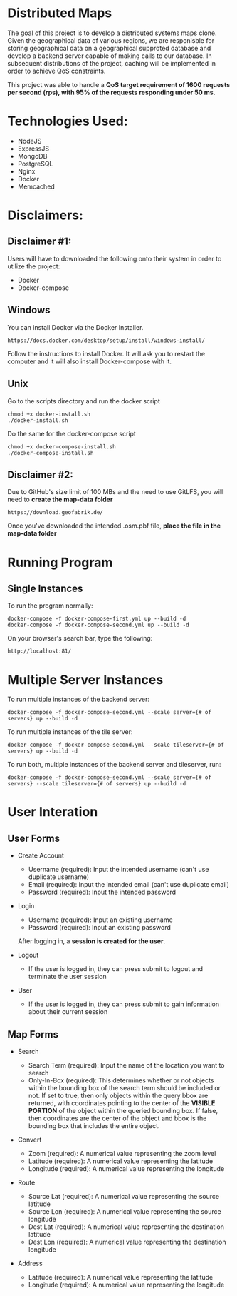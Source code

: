 # Distributed Maps 

The goal of this project is to develop a distributed systems maps clone. Given the geographical data of various regions, we are responisble for storing geographical data on a geographical supproted database and develop a backend server capable of making calls to our database. In subsequent distributions of the project, caching will be implemented in order to achieve QoS constraints.

This project was able to handle a __QoS target requirement of 1600 requests per second (rps), with 95% of the requests responding under 50 ms.__

# Technologies Used:

- NodeJS
- ExpressJS
- MongoDB
- PostgreSQL
- Nginx
- Docker
- Memcached 

# Disclaimers:

## Disclaimer #1:
Users will have to downloaded the following onto their system in order to utilize the project:

- Docker 
- Docker-compose 

## Windows
You can install Docker via the Docker Installer. 

```
https://docs.docker.com/desktop/setup/install/windows-install/
```
Follow the instructions to install Docker. It will ask you to restart the computer and it will also install Docker-compose with it.

## Unix
Go to the scripts directory and run the docker script  

```
chmod +x docker-install.sh
./docker-install.sh
```

Do the same for the docker-compose script 

```
chmod +x docker-compose-install.sh
./docker-compose-install.sh
```

## Disclaimer #2:

Due to GitHub's size limit of 100 MBs and the need to use GitLFS, you will need to __create the map-data folder__ 

```
https://download.geofabrik.de/
```

Once you've downloaded the intended .osm.pbf file, __place the file in the map-data folder__


# Running Program 

## Single Instances

To run the program normally:


```
docker-compose -f docker-compose-first.yml up --build -d
docker-compose -f docker-compose-second.yml up --build -d 
```

On your browser's search bar, type the following:

```
http://localhost:81/
```

# Multiple Server Instances

To run multiple instances of the backend server:

```
docker-compose -f docker-compose-second.yml --scale server={# of servers} up --build -d 
```

To run multiple instances of the tile server: 

```
docker-compose -f docker-compose-second.yml --scale tileserver={# of servers} up --build -d 
```

To run both, multiple instances of the backend server and tileserver, run: 

```
docker-compose -f docker-compose-second.yml --scale server={# of servers} --scale tileserver={# of servers} up --build -d 
```


# User Interation 

## User Forms 

- Create Account
    - Username (required): Input the intended username (can't use duplicate username)
    - Email (required): Input the intended email (can't use duplicate email)
    - Password (required): Input the intended password 

- Login
    - Username (required): Input an existing username
    - Password (required): Input an existing password

    After logging in, a __session is created for the user__. 

- Logout
    - If the user is logged in, they can press submit to logout and terminate the user session 

- User
    - If the user is logged in, they can press submit to gain information about their current session 


## Map Forms 
- Search 
    - Search Term (required): Input the name of the location you want to search 
    - Only-In-Box (required): This determines whether or not objects within the bounding box of the search term should be included or not. If set to true, then only objects within the query bbox are returned, with coordinates pointing to the center of the __VISIBLE PORTION__ of the object within the queried bounding box. If false, then coordinates are the center of the object and bbox is the bounding box that includes the entire object.

- Convert
    - Zoom (required): A numerical value representing the zoom level 
    - Latitude (required): A numerical value representing the latitude 
    - Longitude (required): A numerical value representing the longitude

- Route 
    - Source Lat (required): A numerical value representing the source latitude 
    - Source Lon (required): A numerical value representing the source longitude
    - Dest Lat (required): A numerical value representing the destination latitude
    - Dest Lon (required): A numerical value representing  the destination longitude 

- Address
    - Latitude (required): A numerical value representing the latitude
    - Longitude (required): A numerical value representing the longitude 